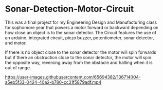 # Sonar-Detection-Motor-Circuit
This was a final project for my Engineering Design and Manufacturing class for sophomore year that powers a motor forward or backward depending on how close an object is to the sonar detector. The Circuit features the use of an arduino, integrated circuit, piezo buzzer, potentiometer, sonar detector, and motor.

If there is no object close to the sonar detector the motor will spin forwards but if there an obstruction close to the sonar detector, the motor will spin the opposite way, reversing away from the obstacle and halting when it is out of range.



https://user-images.githubusercontent.com/65694382/136714004-a5eb5f33-0424-40a2-b780-cc31f5879adf.mp4

